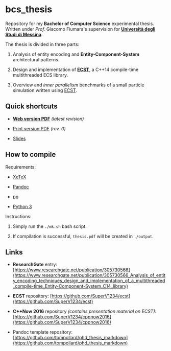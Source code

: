 # bcs_thesis

Repository for my **Bachelor of Computer Science** experimental thesis. Written under *Prof.* Giacomo Fiumara's supervision for [**Università degli Studi di Messina**](https://unime.it).

The thesis is divided in three parts:

1. Analysis of entity encoding and **Entity-Component-System** architectural patterns. 

2. Design and implementation of [**ECST**](https://github.com/SuperV1234/ecst), a C++14 compile-time multithreaded ECS library.

3. Overview and *inner parallelism* benchmarks of a small particle simulation written using [ECST](https://github.com/SuperV1234/ecst).


## Quick shortcuts


* [**Web version PDF**](https://github.com/SuperV1234/bcs_thesis/blob/master/final/rev1/web_version.pdf) *(latest revision)*

* [Print version PDF](https://github.com/SuperV1234/bcs_thesis/blob/master/final/rev0/print_version.pdf) *(rev. 0)*

* [Slides](https://github.com/SuperV1234/bcs_thesis/blob/master/defense/slides.pdf) 


## How to compile

Requirements:

* [XeTeX](https://www.sharelatex.com/learn/XeLaTeX)

* [Pandoc](http://pandoc.org/)

* [pp](https://github.com/CDSoft/pp)

* [Python 3](https://www.python.org/)

Instructions:

1. Simply run the `./mk.sh` bash script.

2. If compilation is successful, `thesis.pdf` will be created in `./output`.



## Links

* **ResearchGate** entry:
[https://www.researchgate.net/publication/305730566](https://www.researchgate.net/publication/305730566_Analysis_of_entity_encoding_techniques_design_and_implementation_of_a_multithreaded_compile-time_Entity-Component-System_C14_library)

* **ECST** repository:
[https://github.com/SuperV1234/ecst](https://github.com/SuperV1234/ecst)

* **C++Now 2016** repository *(contains presentation material on ECST)*:
[https://github.com/SuperV1234/cppnow2016](https://github.com/SuperV1234/cppnow2016)

* Pandoc template repository: [https://github.com/tompollard/phd_thesis_markdown](https://github.com/tompollard/phd_thesis_markdown)
